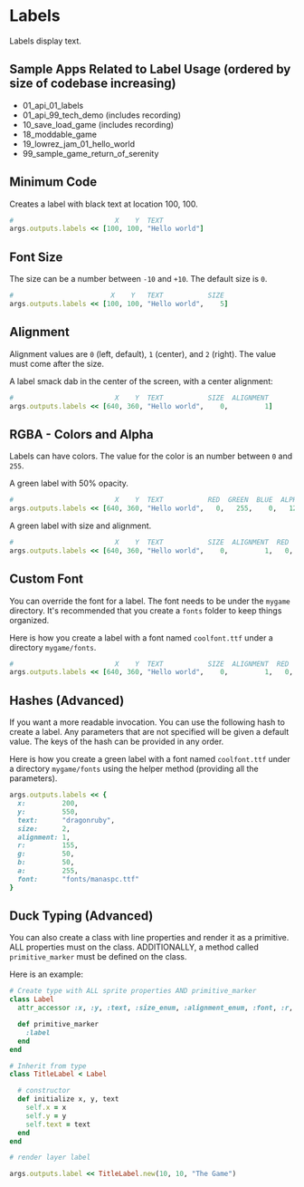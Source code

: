 # Labels

Labels display text.

## Sample Apps Related to Label Usage (ordered by size of codebase increasing)

- 01_api_01_labels
- 01_api_99_tech_demo (includes recording)
- 10_save_load_game (includes recording)
- 18_moddable_game
- 19_lowrez_jam_01_hello_world
- 99_sample_game_return_of_serenity

## Minimum Code

Creates a label with black text at location 100, 100.

```ruby
#                         X    Y  TEXT
args.outputs.labels << [100, 100, "Hello world"]
```

## Font Size

The size can be a number between `-10` and `+10`. The default size is `0`.

```ruby
#                        X    Y   TEXT           SIZE
args.outputs.labels << [100, 100, "Hello world",    5]
```

## Alignment

Alignment values are `0` (left, default), `1` (center), and `2`
(right). The value must come after the size.

A label smack dab in the center of the screen, with a center alignment:

```ruby
#                         X    Y  TEXT           SIZE  ALIGNMENT
args.outputs.labels << [640, 360, "Hello world",    0,         1]
```

## RGBA - Colors and Alpha

Labels can have colors. The value for the color is an number between
`0` and `255`.

A green label with 50% opacity.

```ruby
#                         X    Y  TEXT           RED  GREEN  BLUE  ALPHA
args.outputs.labels << [640, 360, "Hello world",   0,   255,    0,   128]
```

A green label with size and alignment.

```ruby
#                         X    Y  TEXT           SIZE  ALIGNMENT  RED  GREEN  BLUE  ALPHA
args.outputs.labels << [640, 360, "Hello world",    0,         1,   0,   255,    0,   128]
```

## Custom Font

You can override the font for a label. The font needs to be under the
`mygame` directory. It's recommended that you create a `fonts` folder
to keep things organized.

Here is how you create a label with a font named `coolfont.ttf` under a directory `mygame/fonts`.

```ruby
#                         X    Y  TEXT           SIZE  ALIGNMENT  RED  GREEN  BLUE  ALPHA  FONT FILE
args.outputs.labels << [640, 360, "Hello world",    0,         1,   0,     0,    0,   255, "fonts/coolfont.ttf"]
```

## Hashes (Advanced)

If you want a more readable invocation. You can use the following hash to create a label.
Any parameters that are not specified will be given a default value. The keys of the hash can
be provided in any order.

Here is how you create a green label with a font named `coolfont.ttf` under a directory `mygame/fonts`
using the helper method (providing all the parameters).

```ruby
args.outputs.labels << {
  x:         200,
  y:         550,
  text:      "dragonruby",
  size:      2,
  alignment: 1,
  r:         155,
  g:         50,
  b:         50,
  a:         255,
  font:      "fonts/manaspc.ttf"
}
```

## Duck Typing (Advanced)

You can also create a class with line properties and render it as a primitive.
ALL properties must on the class. ADDITIONALLY, a method called
`primitive_marker` must be defined on the class.

Here is an example:

```ruby
# Create type with ALL sprite properties AND primitive_marker
class Label
  attr_accessor :x, :y, :text, :size_enum, :alignment_enum, :font, :r, :g, :b, :a

  def primitive_marker
    :label
  end
end

# Inherit from type
class TitleLabel < Label

  # constructor
  def initialize x, y, text
    self.x = x
    self.y = y
    self.text = text
  end
end

# render layer label

args.outputs.label << TitleLabel.new(10, 10, "The Game")
```
